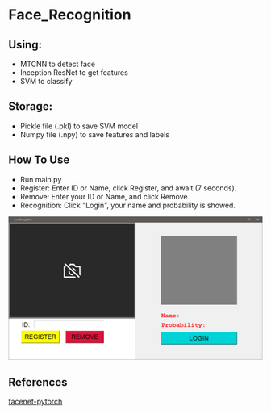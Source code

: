 # Face_Recognition

## Using:
- MTCNN to detect face
- Inception ResNet to get features
- SVM to classify

## Storage:
- Pickle file (.pkl) to save SVM model
- Numpy file (.npy) to save features and labels

## How To Use
- Run main.py
- Register: Enter ID or Name, click Register, and await (7 seconds).
- Remove: Enter your ID or Name, and click Remove.
- Recognition: Click "Login", your name and probability is showed.

![UI](https://github.com/LeNguyenGiaBao/Face_Recognition/blob/master/UI.jpg)

## References
[facenet-pytorch](https://github.com/timesler/facenet-pytorch)
